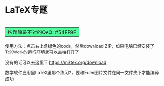 # LaTeX专题

# <table><tr><td bgcolor=#54FF9F>抄题解是不对的QAQ: #54FF9F</td></tr></table>

使用方法：点击右上角绿色的code，然后download ZIP，如果电脑已经安装了TeXWork的运行环境就可以直接打开了

没有的话可以去这里下  https://miktex.org/download

数学软件应用里LaTeX里那个练习2，要和Euler图片文件在同一文件夹下才能编译成功
